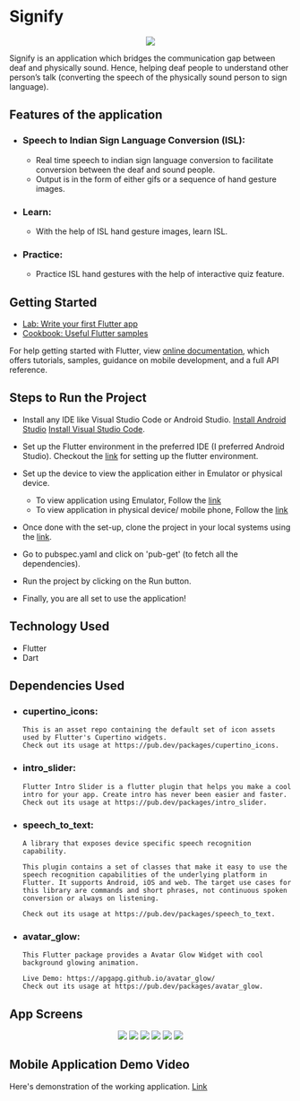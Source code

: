 # Signify

<div align= "center">

<img src="https://github.com/ishitakapoor26/Signify/blob/main/images/sign-language-symbol-260nw-1212531118-removebg-preview.png">

</div>

Signify is an application which bridges the communication gap between deaf and physically sound. Hence, helping deaf people to understand other person’s talk (converting the speech of the physically sound person to sign language).

## Features of the application

- ### Speech to Indian Sign Language Conversion (ISL):
  - Real time speech to indian sign language conversion to facilitate conversion between the deaf and sound people.
  - Output is in the form of either gifs or a sequence of hand gesture images.

- ### Learn:
  - With the help of ISL hand gesture images, learn ISL.

- ### Practice:
  - Practice ISL hand gestures with the help of interactive quiz feature. 

## Getting Started

- [Lab: Write your first Flutter app](https://flutter.dev/docs/get-started/codelab)
- [Cookbook: Useful Flutter samples](https://flutter.dev/docs/cookbook)

For help getting started with Flutter, view
[online documentation](https://flutter.dev/docs), which offers tutorials,
samples, guidance on mobile development, and a full API reference.

## Steps to Run the Project

- Install any IDE like Visual Studio Code or Android Studio.
  [Install Android Studio](https://developer.android.com/studio/install)
  [Install Visual Studio Code](https://code.visualstudio.com/download).

- Set up the Flutter environment in the preferred IDE (I preferred Android Studio).
  Checkout the [link](https://docs.flutter.dev/development/tools/android-studio) for setting up the flutter environment.

- Set up the device to view the application either in Emulator or physical device.

  - To view application using Emulator, Follow the [link](https://tutorial.tips/create-android-emulator-for-flutter/)
  - To view application in physical device/ mobile phone, Follow the [link](https://stackoverflow.com/questions/54444538/how-do-i-run-test-my-flutter-app-on-a-real-device)

- Once done with the set-up, clone the project in your local systems using the [link](https://github.com/ishitakapoor26/Signify.git).

- Go to pubspec.yaml and click on 'pub-get' (to fetch all the dependencies).

- Run the project by clicking on the Run button.

- Finally, you are all set to use the application!

## Technology Used

- Flutter
- Dart

## Dependencies Used

- ### cupertino_icons:
      This is an asset repo containing the default set of icon assets used by Flutter's Cupertino widgets.
      Check out its usage at https://pub.dev/packages/cupertino_icons.

- ### intro_slider:
      Flutter Intro Slider is a flutter plugin that helps you make a cool intro for your app. Create intro has never been easier and faster.
      Check out its usage at https://pub.dev/packages/intro_slider.

- ### speech_to_text:
      A library that exposes device specific speech recognition capability.

      This plugin contains a set of classes that make it easy to use the speech recognition capabilities of the underlying platform in Flutter. It supports Android, iOS and web. The target use cases for this library are commands and short phrases, not continuous spoken conversion or always on listening.

      Check out its usage at https://pub.dev/packages/speech_to_text.

- ### avatar_glow:
      This Flutter package provides a Avatar Glow Widget with cool background glowing animation.

      Live Demo: https://apgapg.github.io/avatar_glow/
      Check out its usage at https://pub.dev/packages/avatar_glow.
      
     


## App Screens

<div align="center">

  <img src="https://github.com/ishitakapoor26/Signify/blob/main/assets/1-removebg-preview.png">
  <img src="https://github.com/ishitakapoor26/Signify/blob/main/assets/2-removebg-preview.png">
  <img src="https://github.com/ishitakapoor26/Signify/blob/main/assets/3-removebg-preview.png">
  <img src="https://github.com/ishitakapoor26/Signify/blob/main/assets/4-removebg-preview.png">
  <img src="https://github.com/ishitakapoor26/Signify/blob/main/assets/5-removebg-preview.png">
  <img src="https://github.com/ishitakapoor26/Signify/blob/main/assets/6-removebg-preview.png">

</div>

## Mobile Application Demo Video

Here's demonstration of the working application. [Link](https://drive.google.com/file/d/1flIfskcaNqq35O6wfFekrsu6KTwvKZb6/view?usp=sharing)

